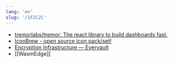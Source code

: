 ```yaml
---
lang: 'en'
slug: '/1F2C2C'
---
```


- [tremorlabs/tremor: The react library to build dashboards fast.](https://github.com/tremorlabs/tremor)
- [IconBrew - open source icon pack/set!](https://iconbrew.com/)
- [Encryption Infrastructure — Evervault](https://evervault.com/)
- [[WasmEdge]]
